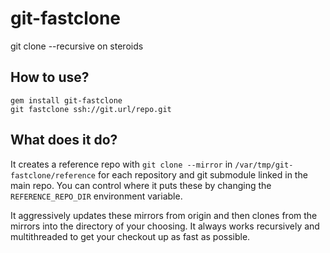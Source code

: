 git-fastclone
=============

git clone --recursive on steroids

How to use?
----------

    gem install git-fastclone
    git fastclone ssh://git.url/repo.git

What does it do?
----------------
It creates a reference repo with `git clone --mirror` in `/var/tmp/git-fastclone/reference` for each repository and 
git submodule linked in the main repo. You can control where it puts these by changing the `REFERENCE_REPO_DIR` 
environment variable.

It aggressively updates these mirrors from origin and then clones from the mirrors into the directory of your 
choosing. It always works recursively and multithreaded to get your checkout up as fast as possible.
